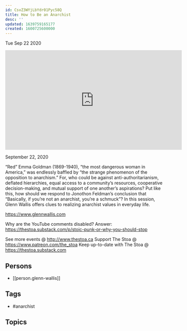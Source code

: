 ```yaml
---
id: CsvZ3WYjLbYdr01Pyc58Q
title: How to Be an Anarchist
desc: ''
updated: 1639759165177
created: 1600725600000
---
```





Tue Sep 22 2020

<iframe width="560" height="315" src="https://www.youtube.com/embed/1UmCEsHvblc" title="How to Be an Anarchist w/ Glenn Wallis" frameborder="0" allow="accelerometer; autoplay; clipboard-write; encrypted-media; gyroscope; picture-in-picture" allowfullscreen ></iframe>

September 22, 2020

“Red” Emma Goldman (1869-1940), “the most dangerous woman in America,” was endlessly baffled by “the strange phenomenon of the opposition to anarchism.” For, who could be against anti-authoritarianism, deflated hierarchies, equal access to a community’s resources, cooperative decision-making, and mutual support of one another’s aspirations? Put like this, how should we respond to Jonothon Feldman’s conclusion that “Basically, if you’re not an anarchist, you’re a schmuck”? In this session, Glenn Wallis offers clues to realizing anarchist values in everyday life.

https://www.glennwallis.com

Why are the YouTube comments disabled? Answer: https://thestoa.substack.com/p/stoic-punk-or-why-you-should-stop

See more events @ http://www.thestoa.ca
Support The Stoa @ https://www.patreon.com/the_stoa
Keep up-to-date with The Stoa @ https://thestoa.substack.com

## Persons

- [[person.glenn-wallis]]

## Tags

- #anarchist

## Topics



